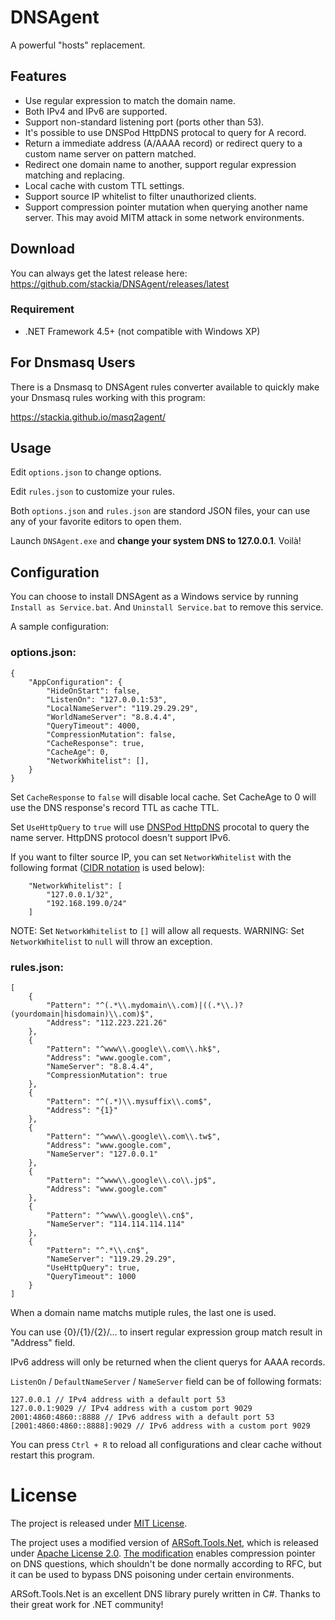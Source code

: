 # DNSAgent
A powerful "hosts" replacement.

## Features

* Use regular expression to match the domain name.
* Both IPv4 and IPv6 are supported.
* Support non-standard listening port (ports other than 53).
* It's possible to use DNSPod HttpDNS protocal to query for A record.
* Return a immediate address (A/AAAA record) or redirect query to a custom name server on pattern matched.
* Redirect one domain name to another, support regular expression matching and replacing.
* Local cache with custom TTL settings.
* Support source IP whitelist to filter unauthorized clients.
* Support compression pointer mutation when querying another name server. This may avoid MITM attack in some network environments.

## Download

You can always get the latest release here: https://github.com/stackia/DNSAgent/releases/latest

### Requirement

* .NET Framework 4.5+ (not compatible with Windows XP)

## For Dnsmasq Users

There is a Dnsmasq to DNSAgent rules converter available to quickly make your Dnsmasq rules working with this program:

https://stackia.github.io/masq2agent/

## Usage

Edit `options.json` to change options.

Edit `rules.json` to customize your rules.

Both `options.json` and `rules.json` are standord JSON files, your can use any of your favorite editors to open them.

Launch `DNSAgent.exe` and **change your system DNS to 127.0.0.1**. Voilà!

## Configuration

You can choose to install DNSAgent as a Windows service by running `Install as Service.bat`. And `Uninstall Service.bat` to remove this service.

A sample configuration:

### options.json:
```
{
	"AppConfiguration": {
		"HideOnStart": false,
		"ListenOn": "127.0.0.1:53",
		"LocalNameServer": "119.29.29.29",
		"WorldNameServer": "8.8.4.4",
		"QueryTimeout": 4000,
		"CompressionMutation": false,
		"CacheResponse": true,
		"CacheAge": 0,
		"NetworkWhitelist": [],
	}
}
```

Set `CacheResponse` to `false` will disable local cache. Set CacheAge to 0 will use the DNS response's record TTL as cache TTL.

Set `UseHttpQuery` to `true` will use [DNSPod HttpDNS](https://www.dnspod.cn/httpdns/demo) procotal to query the name server. HttpDNS protocol doesn't support IPv6.

If you want to filter source IP, you can set `NetworkWhitelist` with the following format ([CIDR notation](http://en.wikipedia.org/wiki/Classless_Inter-Domain_Routing) is used below):
```
    "NetworkWhitelist": [
        "127.0.0.1/32",
        "192.168.199.0/24"
    ]
```
NOTE: Set `NetworkWhitelist` to `[]` will allow all requests. 
WARNING: Set `NetworkWhitelist` to `null` will throw an exception.

### rules.json:
```
[
    {
        "Pattern": "^(.*\\.mydomain\\.com)|((.*\\.)?(yourdomain|hisdomain)\\.com)$",
        "Address": "112.223.221.26"
    },
    {
        "Pattern": "^www\\.google\\.com\\.hk$",
        "Address": "www.google.com",
        "NameServer": "8.8.4.4",
        "CompressionMutation": true
    },
    {
        "Pattern": "^(.*)\\.mysuffix\\.com$",
        "Address": "{1}"
    },
    {
        "Pattern": "^www\\.google\\.com\\.tw$",
        "Address": "www.google.com",
        "NameServer": "127.0.0.1"
    },
    {
        "Pattern": "^www\\.google\\.co\\.jp$",
        "Address": "www.google.com"
    },
    {
        "Pattern": "^www\\.google\\.cn$",
        "NameServer": "114.114.114.114"
    },
    {
        "Pattern": "^.*\\.cn$",
        "NameServer": "119.29.29.29",
        "UseHttpQuery": true,
        "QueryTimeout": 1000
    }
]
```

When a domain name matchs mutiple rules, the last one is used.

You can use {0}/{1}/{2}/... to insert regular expression group match result in "Address" field.

IPv6 address will only be returned when the client querys for AAAA records.

`ListenOn` / `DefaultNameServer` / `NameServer` field can be of following formats:

```
127.0.0.1 // IPv4 address with a default port 53
127.0.0.1:9029 // IPv4 address with a custom port 9029
2001:4860:4860::8888 // IPv6 address with a default port 53
[2001:4860:4860::8888]:9029 // IPv6 address with a custom port 9029
```

You can press `Ctrl + R` to reload all configurations and clear cache without restart this program.

# License

The project is released under [MIT License](https://github.com/stackia/DNSAgent/blob/master/LICENSE).

The project uses a modified version of [ARSoft.Tools.Net](http://arsofttoolsnet.codeplex.com/), which is released under [Apache License 2.0](http://arsofttoolsnet.codeplex.com/license). [The modification](https://github.com/stackia/DNSAgent/blob/master/ARSoft.Tools.Net/Dns/DnsMessageBase.cs#L865) enables compression pointer on DNS questions, which shouldn't be done normally according to RFC, but it can be used to bypass DNS poisoning under certain environments.

ARSoft.Tools.Net is an excellent DNS library purely written in C#. Thanks to their great work for .NET community!
